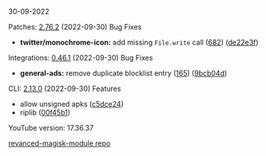 30-09-2022

Patches:   [2.76.2](https://github.com/revanced/revanced-patches/compare/v2.76.1...v2.76.2) (2022-09-30)
 Bug Fixes
* **twitter/monochrome-icon:** add missing `File.write` call ([682](https://github.com/revanced/revanced-patches/issues/682)) ([de22e3f](https://github.com/revanced/revanced-patches/commit/de22e3f03ef1d6db08f9446f02e687721d9017d7))

Integrations:   [0.46.1](https://github.com/revanced/revanced-integrations/compare/v0.46.0...v0.46.1) (2022-09-30)
 Bug Fixes
* **general-ads:** remove duplicate blocklist entry ([165](https://github.com/revanced/revanced-integrations/issues/165)) ([9bcb04d](https://github.com/revanced/revanced-integrations/commit/9bcb04de8e8bd0c8c46ce797db42eb758e632580))

CLI:   [2.13.0](https://github.com/j-hc/revanced-cli/compare/v2.12.0...v2.13.0) (2022-09-30)
 Features
* allow unsigned apks ([c5dce24](https://github.com/j-hc/revanced-cli/commit/c5dce244c080cc632134b6c902cf86fd6bb5b4cb))
* riplib ([00f45b1](https://github.com/j-hc/revanced-cli/commit/00f45b1708cf1a120238067a410f6b9d7e823f63))


YouTube version: 17.36.37

[revanced-magisk-module repo](https://github.com/vuongvan/magisk-module)
